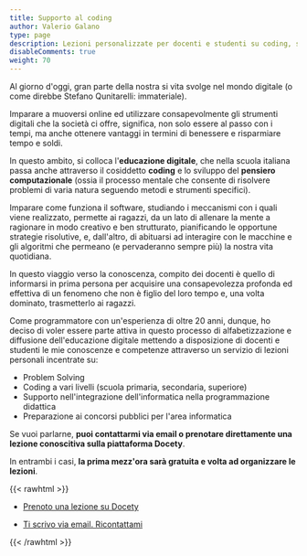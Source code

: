 ```yaml
---
title: Supporto al coding
author: Valerio Galano
type: page
description: Lezioni personalizzate per docenti e studenti su coding, supporto per la progettazione delle attività scolastiche ed extrascolastiche, preparazione concorsi.
disableComments: true
weight: 70
---
```


Al giorno d'oggi, gran parte della nostra si vita svolge nel mondo digitale (o come direbbe Stefano Qunitarelli: immateriale).

Imparare a muoversi online ed utilizzare consapevolmente gli strumenti digitali che la società ci offre, significa, non solo essere al passo con i tempi, ma anche ottenere vantaggi in termini di benessere e risparmiare tempo e soldi.

In questo ambito, si colloca l'**educazione digitale**, che nella scuola italiana passa anche attraverso il cosiddetto **coding** e lo sviluppo del **pensiero computazionale** (ossia il processo mentale che consente di risolvere problemi di varia natura seguendo metodi e strumenti specifici).

Imparare come funziona il software, studiando i meccanismi con i quali viene realizzato, permette ai ragazzi, da un lato di allenare la mente a ragionare in modo creativo e ben strutturato, pianificando le opportune strategie risolutive, e, dall'altro, di abituarsi ad interagire con le macchine e gli algoritmi che permeano (e pervaderanno sempre più) la nostra vita quotidiana.

In questo viaggio verso la conoscenza, compito dei docenti è quello di informarsi in prima persona per acquisire una consapevolezza profonda ed effettiva di un fenomeno che non è figlio del loro tempo e, una volta dominato, trasmetterlo ai ragazzi.

Come programmatore con un'esperienza di oltre 20 anni, dunque, ho deciso di voler essere parte attiva in questo processo di alfabetizzazione e diffusione dell'educazione digitale mettendo a disposizione di docenti e studenti le mie conoscenze e competenze attraverso  un servizio di lezioni personali incentrate su:

 * Problem Solving
 * Coding a vari livelli (scuola primaria, secondaria, superiore)
 * Supporto nell'integrazione dell'informatica nella programmazione didattica
 * Preparazione ai concorsi pubblici per l'area informatica

Se vuoi parlarne, **puoi contattarmi via email o prenotare direttamente una lezione conoscitiva sulla piattaforma Docety**.

In entrambi i casi, **la prima mezz'ora sarà gratuita e volta ad organizzare le lezioni**.

{{< rawhtml >}}
<div class="row">
	<div class="col-6 col-12-small">
		<ul class="actions stacked">
			<li><a class="button primary fit icon fa-calendar" href="/docety">Prenoto una lezione su Docety</a></li>
		</ul>
	</div>
	<div class="col-6 col-12-small">
		<ul class="actions stacked">
			<li><a class="button primary fit icon fa-pencil" href="mailto:v.galano@daredevel.com">Ti scrivo via email. Ricontattami</a></li>
		</ul>
	</div>
</div>
{{< /rawhtml >}}